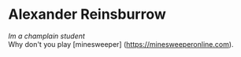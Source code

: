 # Alexander Reinsburrow
*Im a champlain student*
<br>Why don't you play [minesweeper] (https://minesweeperonline.com).
